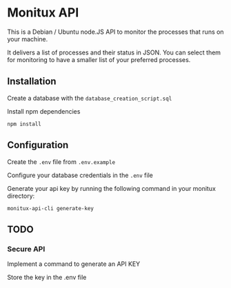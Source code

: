 # Monitux API

This is a Debian / Ubuntu node.JS API to monitor the processes that runs on your machine. 

It delivers a list of processes and their status in JSON. You can select them for monitoring to have a smaller list of your preferred processes.

## Installation 

Create a database with the `database_creation_script.sql`

Install npm dependencies

    npm install
   
## Configuration

Create the `.env` file from `.env.example`

Configure your database credentials in the `.env` file

Generate your api key by running the following command in your monitux directory:
    
    monitux-api-cli generate-key
    
## TODO 

### Secure API

Implement a command to generate an API KEY

Store the key in the .env file 
